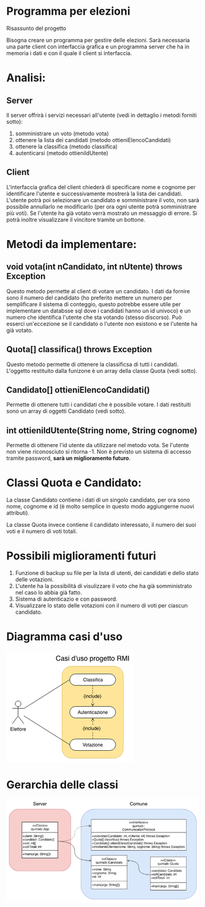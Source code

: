 # Programma per elezioni

Risassunto del progetto

Bisogna creare un programma per gestire delle elezioni. Sarà necessaria una parte client con interfaccia grafica e un programma server che ha in memoria i dati e con il quale il client si interfaccia.

# Analisi:

## Server
Il server offrirà i servizi necessari all'utente (vedi in dettaglio i metodi forniti sotto):
1. somministrare un voto (metodo vota)
2. ottenere la lista dei candidati (metodo ottieniElencoCandidati)
3. ottenere la classifica (metodo classifica)
4. autenticarsi (metodo ottieniIdUtente)

## Client
L'interfaccia grafica del client chiederà di specificare nome e cognome per identificare l'utente e successivamente mostrerà la lista dei candidati. L'utente potrà poi selezionare un candidato e somministrare il voto, non sarà possibile annullarlo ne modificarlo (per ora ogni utente potrà somministrare più voti). Se l'utente ha già votato verrà mostrato un messaggio di errore. Si potrà inoltre visualizzare il vincitore tramite un bottone.

# Metodi da implementare:

## void vota(int nCandidato, int nUtente) throws Exception
Questo metodo permette al client di votare un candidato. I dati da fornire sono il numero del candidato (ho preferito mettere un numero per semplificare il sistema di conteggio, questo potrebbe essere utile per implementare un databsse sql dove i candidati hanno un id univoco) e un numero che identifica l'utente che sta votando (stesso discorso). Può esserci un'eccezione se il candidato o l'utente non esistono e se l'utente ha già votato.

## Quota[] classifica() throws Exception
Questo metodo permette di ottenere la classificsa di tutti i candidati. L'oggetto restituito dalla funizone è un array della classe Quota (vedi sotto).

## Candidato[] ottieniElencoCandidati()
Permette di ottenere tutti i candidati che è possibile votare. I dati restituiti sono un array di oggetti Candidato (vedi sotto).

## int ottieniIdUtente(String nome, String cognome)
Permette di ottenere l'id utente da utilizzare nel metodo vota. Se l'utente non viene riconosciuto si ritorna -1. Non è previsto un sistema di accesso tramite password, **sarà un miglioramento futuro**.

# Classi Quota e Candidato:

La classe Candidato contiene i dati di un singolo candidato, per ora sono nome, cognome e id (è molto semplice in questo modo aggiungerne nuovi attributi).

La classe Quota invece contiene il candidato interessato, il numero dei suoi voti e il numero di voti totali.

# Possibili miglioramenti futuri

1. Funzione di backup su file per la lista di utenti, dei candidati e dello stato delle votazioni.
2. L'utente ha la possibilità di visulizzare il voto che ha già somministrato nel caso lo abbia già fatto.
3. Sistema di autenticazio e con password.
4. Visualizzare lo stato delle votazioni con il numero di voti per ciascun candidato.

# Diagramma casi d'uso
![alt text](./Casi_d'uso.png)

# Gerarchia delle classi
![alt text](./Gerarchia_delle_classi.png)
